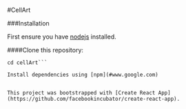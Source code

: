 #CellArt

###Installation

First ensure you have [nodejs](#https://nodejs.org/en/download/) installed.

####Clone this repository:

```git clone https://github.com/HornMichaelS/cellArt.git
cd cellArt```

Install dependencies using [npm](#www.google.com)


This project was bootstrapped with [Create React App](https://github.com/facebookincubator/create-react-app).
